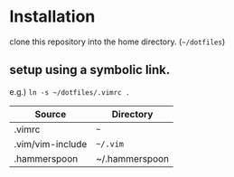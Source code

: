 # Installation

clone this repository into the home directory. (`~/dotfiles`)

## setup using a symbolic link.

e.g.) `ln -s ~/dotfiles/.vimrc .`

| Source           | Directory      |
|------------------|----------------|
| .vimrc           |  `~`           |
| .vim/vim-include |  `~/.vim`      |
| .hammerspoon     | ~/.hammerspoon |
